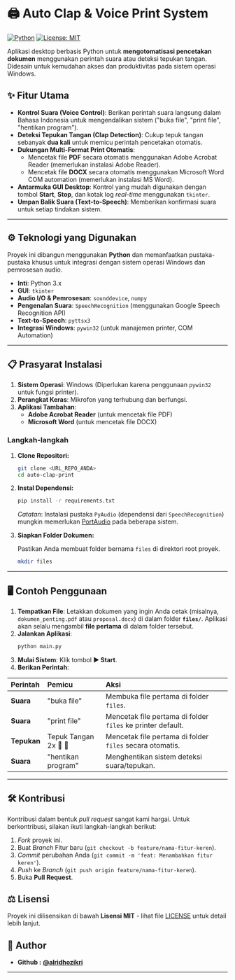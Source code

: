 # 🖨️ Auto Clap & Voice Print System

[![Python](https://img.shields.io/badge/Python-3.x-blue.svg)](https://www.python.org/)
[![License: MIT](https://img.shields.io/badge/License-MIT-yellow.svg)](LICENSE)

Aplikasi desktop berbasis Python untuk **mengotomatisasi pencetakan dokumen** menggunakan perintah suara atau deteksi tepukan tangan. Didesain untuk kemudahan akses dan produktivitas pada sistem operasi Windows.

## ✨ Fitur Utama

* **Kontrol Suara (Voice Control)**: Berikan perintah suara langsung dalam Bahasa Indonesia untuk mengendalikan sistem ("buka file", "print file", "hentikan program").
* **Deteksi Tepukan Tangan (Clap Detection)**: Cukup tepuk tangan sebanyak **dua kali** untuk memicu perintah pencetakan otomatis.
* **Dukungan Multi-Format Print Otomatis**:
    * Mencetak file **PDF** secara otomatis menggunakan Adobe Acrobat Reader (memerlukan instalasi Adobe Reader).
    * Mencetak file **DOCX** secara otomatis menggunakan Microsoft Word COM automation (memerlukan instalasi MS Word).
* **Antarmuka GUI Desktop**: Kontrol yang mudah digunakan dengan tombol **Start**, **Stop**, dan kotak log *real-time* menggunakan `tkinter`.
* **Umpan Balik Suara (Text-to-Speech)**: Memberikan konfirmasi suara untuk setiap tindakan sistem.

***

## ⚙️ Teknologi yang Digunakan

Proyek ini dibangun menggunakan **Python** dan memanfaatkan pustaka-pustaka khusus untuk integrasi dengan sistem operasi Windows dan pemrosesan audio.

* **Inti**: Python 3.x
* **GUI**: `tkinter`
* **Audio I/O & Pemrosesan**: `sounddevice`, `numpy`
* **Pengenalan Suara**: `SpeechRecognition` (menggunakan Google Speech Recognition API)
* **Text-to-Speech**: `pyttsx3`
* **Integrasi Windows**: `pywin32` (untuk manajemen printer, COM Automation)

***

## 📋 Prasyarat Instalasi

1.  **Sistem Operasi**: Windows (Diperlukan karena penggunaan `pywin32` untuk fungsi printer).
2.  **Perangkat Keras**: Mikrofon yang terhubung dan berfungsi.
3.  **Aplikasi Tambahan**:
    * **Adobe Acrobat Reader** (untuk mencetak file PDF)
    * **Microsoft Word** (untuk mencetak file DOCX)

### Langkah-langkah

1.  **Clone Repositori:**

    ```bash
    git clone <URL_REPO_ANDA>
    cd auto-clap-print
    ```

2.  **Instal Dependensi:**

    ```bash
    pip install -r requirements.txt
    ```

    *Catatan*: Instalasi pustaka `PyAudio` (dependensi dari `SpeechRecognition`) mungkin memerlukan [PortAudio](http://www.portaudio.com/download.html) pada beberapa sistem.

3.  **Siapkan Folder Dokumen:**

    Pastikan Anda membuat folder bernama `files` di direktori root proyek.

    ```bash
    mkdir files
    ```

***

## 🖥️ Contoh Penggunaan

1.  **Tempatkan File**: Letakkan dokumen yang ingin Anda cetak (misalnya, `dokumen_penting.pdf` atau `proposal.docx`) di dalam folder **`files/`**. Aplikasi akan selalu mengambil **file pertama** di dalam folder tersebut.
2.  **Jalankan Aplikasi**:
    ```bash
    python main.py
    ```
3.  **Mulai Sistem**: Klik tombol **▶️ Start**.
4.  **Berikan Perintah**:

| Perintah | Pemicu | Aksi |
| :--- | :--- | :--- |
| **Suara** | "buka file" | Membuka file pertama di folder `files`. |
| **Suara** | "print file" | Mencetak file pertama di folder `files` ke printer default. |
| **Tepukan** | Tepuk Tangan 2x 👏 👏 | Mencetak file pertama di folder `files` secara otomatis. |
| **Suara** | "hentikan program" | Menghentikan sistem deteksi suara/tepukan. |

***

## 🛠️ Kontribusi

Kontribusi dalam bentuk *pull request* sangat kami hargai. Untuk berkontribusi, silakan ikuti langkah-langkah berikut:

1.  *Fork* proyek ini.
2.  Buat *Branch* Fitur baru (`git checkout -b feature/nama-fitur-keren`).
3.  *Commit* perubahan Anda (`git commit -m 'feat: Menambahkan fitur keren'`).
4.  *Push* ke *Branch* (`git push origin feature/nama-fitur-keren`).
5.  Buka **Pull Request**.

## ⚖️ Lisensi

Proyek ini dilisensikan di bawah **Lisensi MIT** - lihat file [LICENSE](LICENSE) untuk detail lebih lanjut.

## 👤 Author

* **Github :** [**@alridhozikri**](https://github.com/alridhozikri)

***
